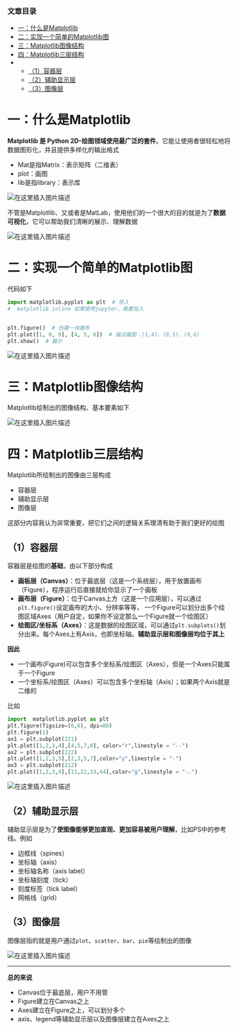  

### 文章目录

- [一：什么是Matplotlib](#Matplotlib_3)
- [二：实现一个简单的Matplotlib图](#Matplotlib_19)
- [三：Matplotlib图像结构](#Matplotlib_35)
- [四：Matplotlib三层结构](#Matplotlib_42)
- - [（1）容器层](#1_53)
  - [（2）辅助显示层](#2_88)
  - [（3）图像层](#3_100)

# 一：什么是Matplotlib

**Matplotlib 是 Python 2D-绘图领域使用最广泛的套件**。它能让使用者很轻松地将数据图形化，并且提供多样化的输出格式

- Mat是指Matrix：表示矩阵（二维表）
- plot：画图
- lib是指library：表示库

![在这里插入图片描述](https://ziquyun.com/main/csdn/img?url=https%3A%2F%2Fimg-blog.csdnimg.cn%2Fda1afae64f564540b48ad3e6c14b0f7e.png&rfUrl=https%3A%2F%2Fzhangxing-tech.blog.csdn.net%2Farticle%2Fdetails%2F124643752)

不管是Matplotlib、又或者是MatLab，使用他们的一个很大的目的就是为了**数据可视化**，它可以帮助我们清晰的展示、理解数据

![在这里插入图片描述](https://ziquyun.com/main/csdn/img?url=https%3A%2F%2Fimg-blog.csdnimg.cn%2Fbfa2f36170634a068b6c7bf15b62b19b.png&rfUrl=https%3A%2F%2Fzhangxing-tech.blog.csdn.net%2Farticle%2Fdetails%2F124643752)

# 二：实现一个简单的Matplotlib图

代码如下

```python
import matplotlib.pyplot as plt  # 导入
#  matplotlib inline 如果使用jupyter，需要加入


plt.figure()  # 创建一块画布
plt.plot([1, 0, 9], [4, 5, 6])  # 描点画图：(1,4)、(0,5)、(9,6)
plt.show()  # 展示
```

![在这里插入图片描述](https://ziquyun.com/main/csdn/img?url=https%3A%2F%2Fimg-blog.csdnimg.cn%2Fe4df031653ce415ebe9abddac7a47129.png&rfUrl=https%3A%2F%2Fzhangxing-tech.blog.csdn.net%2Farticle%2Fdetails%2F124643752)

# 三：Matplotlib图像结构

Matplotlib绘制出的图像结构、基本要素如下

![在这里插入图片描述](https://ziquyun.com/main/csdn/img?url=https%3A%2F%2Fimg-blog.csdnimg.cn%2F404e07881c904866b7610ff95b01863c.png&rfUrl=https%3A%2F%2Fzhangxing-tech.blog.csdn.net%2Farticle%2Fdetails%2F124643752)

# 四：Matplotlib三层结构

Matplotlib所绘制出的图像由三层构成

- 容器层
- 辅助显示层
- 图像层

这部分内容我认为非常重要，把它们之间的逻辑关系理清有助于我们更好的绘图

## （1）容器层

容器层是绘图的**基础**，由以下部分构成

- **画板层（Canvas）**：位于最底层（这是一个系统层），用于放置画布（Figure），程序运行后直接就给你显示了一个画板
- **画布层（Figure）**：位于Canvas上方（这是一个应用层），可以通过`plt.figure()`设定画布的大小、分辨率等等， 一个Figure可以划分出多个绘图区域Axes（用户自定，如果你不设定那么一个Figure就一个绘图区）
- **绘图区/坐标系（Axes）**：这是数据的绘图区域，可以通过`plt.subplots()`划分出来。每个Axes上有Axis，也即坐标轴。**辅助显示层和图像层均位于其上**

**因此**

- 一个画布\(Figure\)可以包含多个坐标系/绘图区（Axes），但是一个Axes只能属于一个Figure
- 一个坐标系/绘图区（Axes）可以包含多个坐标轴（Axis）；如果两个Axis就是二维的

比如

```python
import  matplotlib.pyplot as plt
plt.figure(figsize=(6,6), dpi=80)
plt.figure(1)
ax1 = plt.subplot(221)
plt.plot([1,2,3,4],[4,5,7,8], color="r",linestyle = "--")
ax2 = plt.subplot(222)
plt.plot([1,2,3,5],[2,3,5,7],color="y",linestyle = "-")
ax3 = plt.subplot(212)
plt.plot([1,2,3,4],[11,22,33,44],color="g",linestyle = "-.")

```

![在这里插入图片描述](https://ziquyun.com/main/csdn/img?url=https%3A%2F%2Fimg-blog.csdnimg.cn%2F9da890e33533413894613fc8b5a4c3e5.png&rfUrl=https%3A%2F%2Fzhangxing-tech.blog.csdn.net%2Farticle%2Fdetails%2F124643752)

## （2）辅助显示层

辅助显示层是为了**使图像能够更加直观、更加容易被用户理解**，比如PS中的参考线。例如

- 边框线（spines）
- 坐标轴（axis）
- 坐标轴名称（axis label）
- 坐标轴刻度（tick）
- 刻度标签（tick label）
- 网格线（grid）

## （3）图像层

图像层指的就是用户通过`plot`、`scatter`、`bar`、`pie`等绘制出的图像

![在这里插入图片描述](https://ziquyun.com/main/csdn/img?url=https%3A%2F%2Fimg-blog.csdnimg.cn%2Fabd3c99cdb7b45d8abe5f18d814f58f3.png&rfUrl=https%3A%2F%2Fzhangxing-tech.blog.csdn.net%2Farticle%2Fdetails%2F124643752)

---

**总的来说**

- Canvas位于最底层，用户不用管
- Figure建立在Canvas之上
- Axes建立在Figure之上，可以划分多个
- axis、legend等辅助显示层以及图像层建立在Axes之上